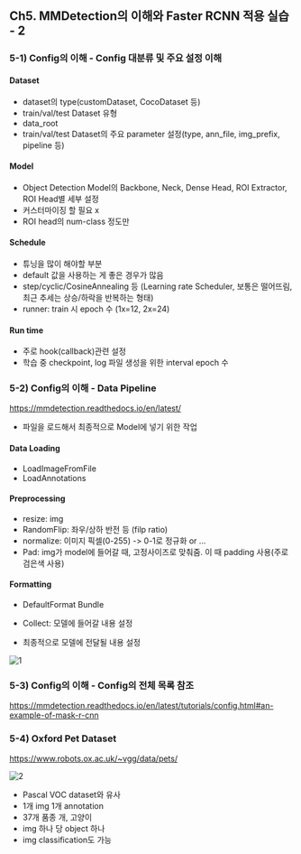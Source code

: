 ## Ch5. MMDetection의 이해와 Faster RCNN 적용 실습 - 2

### 5-1) Config의 이해 - Config 대분류 및 주요 설정 이해

#### Dataset

- dataset의 type(customDataset, CocoDataset 등)
- train/val/test Dataset 유형
- data_root
- train/val/test Dataset의 주요 parameter 설정(type, ann_file, img_prefix, pipeline 등)

#### Model

- Object Detection Model의 Backbone, Neck, Dense Head, ROI Extractor, ROI Head별 세부 설정
- 커스터마이징 할 필요 x
- ROI head의 num-class 정도만

#### Schedule

- 튜닝을 많이 해야할 부분
- default 값을 사용하는 게 좋은 경우가 많음
- step/cyclic/CosineAnnealing 등 (Learning rate Scheduler, 보통은 떨어뜨림, 최근 추세는 상승/하락을 반복하는 형태)
- runner: train 시 epoch 수 (1x=12, 2x=24)

#### Run time

- 주로 hook(callback)관련 설정
- 학습 중 checkpoint, log 파일 생성을 위한 interval epoch 수



### 5-2) Config의 이해 - Data Pipeline

https://mmdetection.readthedocs.io/en/latest/

- 파일을 로드해서 최종적으로 Model에 넣기 위한 작업

#### Data Loading

- LoadImageFromFile
- LoadAnnotations

#### Preprocessing

- resize: img
- RandomFlip: 좌우/상하 반전 등 (filp ratio)
- normalize: 이미지 픽셀(0-255) -> 0-1로 정규화 or ...
- Pad: img가 model에 들어갈 때, 고정사이즈로 맞춰줌. 이 때 padding 사용(주로 검은색 사용)

#### Formatting

- DefaultFormat Bundle

- Collect: 모델에 들어갈 내용 설정
- 최종적으로 모델에 전달될 내용 설정

![1](https://user-images.githubusercontent.com/77441568/135544755-c5ddc465-7c81-4a37-bb84-f18c04bbfc80.png)

### 5-3) Config의 이해 - Config의 전체 목록 참조

https://mmdetection.readthedocs.io/en/latest/tutorials/config.html#an-example-of-mask-r-cnn



### 5-4) Oxford Pet Dataset

https://www.robots.ox.ac.uk/~vgg/data/pets/

![2](https://user-images.githubusercontent.com/77441568/135545029-fe0f8058-f930-4a37-8114-f14b4709b4a1.png)

- Pascal VOC dataset와 유사 
- 1개 img 1개 annotation
- 37개 품종 개, 고양이
- img 하나 당 object 하나
- img classification도 가능

